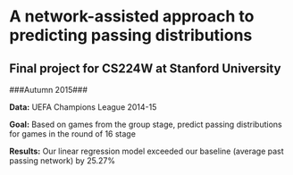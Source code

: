 # A network-assisted approach to predicting passing distributions #
## Final project for CS224W at Stanford University ##
###Autumn 2015###

**Data:** UEFA Champions League 2014-15

**Goal:** Based on games from the group stage, predict passing distributions
for games in the round of 16 stage

**Results:** Our linear regression model exceeded our baseline (average past
passing network) by 25.27%
